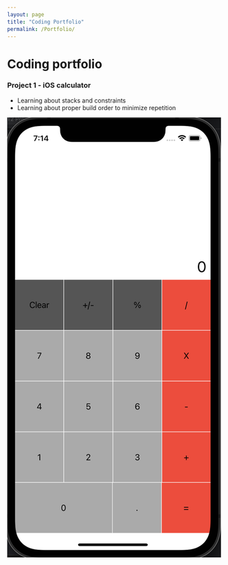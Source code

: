 ```yaml
---
layout: page
title: "Coding Portfolio"
permalink: /Portfolio/
---
```


# Coding portfolio
### Project 1 - iOS calculator
- Learning about stacks and constraints
- Learning about proper build order to minimize repetition

![](/images/Screen%20Shot%202022-01-24%20at%207.14.10%20PM%20copy.png)
